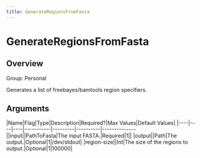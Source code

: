 ```yaml
---
title: GenerateRegionsFromFasta
---
```


# GenerateRegionsFromFasta

## Overview
Group: Personal

Generates a list of freebayes/bamtools region specifiers.

## Arguments

|Name|Flag|Type|Description|Required?|Max Values|Default Values|
|----|----|----|-----------|---------|----------|--------------||input||PathToFasta|The input FASTA.|Required|1||
|output||Path|The output.|Optional|1|/dev/stdout|
|region-size||Int|The size of the regions to output.|Optional|1|100000|

